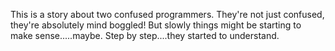 This is a story about two confused programmers.
They're not just confused, they're absolutely mind boggled!
But slowly things might be starting to make sense.....maybe.
Step by step....they started to understand.